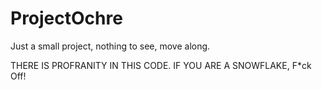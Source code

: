 # ProjectOchre
Just a small project, nothing to see, move along.

THERE IS PROFRANITY IN THIS CODE. IF YOU ARE A SNOWFLAKE, F*ck Off!
